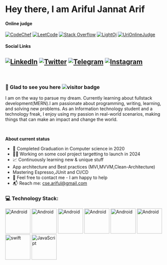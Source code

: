 # Hey there, I am Ariful Jannat Arif   
#### Online judge
[![CodeChef](https://img.shields.io/badge/CodeChef-%23964B00.svg?style=for-the-badge&logo=CodeChef&logoColor=white)](https://www.codechef.com/users/ariful_lu)
[![LeetCode](https://img.shields.io/badge/LeetCode-dec03a?style=for-the-badge&logo=LeetCode&logoColor=#d16c06)](https://leetcode.com/__arif/)
[![Stack Overflow](https://img.shields.io/badge/-Stackoverflow-FE7A16?style=for-the-badge&logo=stack-overflow&logoColor=white)](https://stackoverflow.com/users/12687103/ariful-jannat-arif)
[![LightOj](https://img.shields.io/badge/-lightoj-965f9c?style=for-the-badge&logo=HackerRank&logoColor=white)](https://lightoj.com/user/mjarif97)
[![UriOnlineJudge](https://img.shields.io/badge/-UriOnlineJudge-96903b?style=for-the-badge&logo=HackerRank&logoColor=white)](https://www.beecrowd.com.br/judge/en/profile/154558)
 
#### Social Links
[![LinkedIn](https://img.shields.io/badge/LinkedIn-0077B5?style=for-the-badge&logo=linkedin&logoColor=white)](https://www.linkedin.com/in/cse-ariful/)
[![Twitter](https://img.shields.io/badge/Twitter-1DA1F2?style=for-the-badge&logo=twitter&logoColor=white)](https://twitter.com/mdarifuljannat)
[![Telegram](https://img.shields.io/badge/Telegram-2CA5E0?style=for-the-badge&logo=telegram&logoColor=white)](https://telegram.me/@arifuljannat/)
[![Instagram](https://img.shields.io/badge/Instagram-E4405F?style=for-the-badge&logo=instagram&logoColor=white)](https://www.instagram.com/arifuljannatarif)
<br>
--- 
<br>

### 👋 Glad to see you here ![visitor badge](https://visitor-badge.glitch.me/badge?page_id=cse-ariful.readme)

<p>

I am on the way to parsue my dream. Currently learning about fullstack development(MERN).I am passionate about programming, writing, learning, and solving new problems.
As an Information technology student and a technology freak, I enjoy using my passion in real-world scenarios, making things that can make an impact and change the world.
</p>

<br>

**About current status**
- 📖 Completed Graduation in Computer science in 2020
- 🧑‍💻 Working on some cool project targetting to launch in 2024
- 📈 Continuously learning new & unique stuff
- App architecture and Best practices (MVI,MVVM,Clean-Architecture)
- Mastering Espresso,JUnit and CI/CD
- 💬 Feel free to contact me - I am happy to help
- 📬 Reach me: cse.ariful@gmail.com

<!-- --- -->

### 💻 Technology Stack:
<img src="https://cdn.jsdelivr.net/gh/devicons/devicon/icons/androidstudio/androidstudio-original.svg" alt="Android" width="80" height="80"/>    <img src="https://cdn.jsdelivr.net/gh/devicons/devicon/icons/flutter/flutter-original.svg" alt="Android" width="80" height="80"/>    <img src="https://cdn.jsdelivr.net/gh/devicons/devicon/icons/kotlin/kotlin-original.svg" alt="Android" width="80" height="80"/>    <img src="https://cdn.jsdelivr.net/gh/devicons/devicon/icons/java/java-original.svg" alt="Android" width="80" height="80"/>    <img src="https://cdn.jsdelivr.net/gh/devicons/devicon/icons/python/python-original.svg" alt="Android" width="80" height="80"/>    <img src="https://cdn.jsdelivr.net/gh/devicons/devicon/icons/cplusplus/cplusplus-line.svg" alt="Android" width="80" height="80"/> <img src="https://cdn.jsdelivr.net/gh/devicons/devicon/icons/swift/swift-original.svg" width="80" height="80" alt="swift"/>  <img src="https://cdn.jsdelivr.net/gh/devicons/devicon/icons/javascript/javascript-plain.svg" width="80" height="80" alt="JavaScript"/>
          
          
  
<!--  --- -->

<!--### 📊 My Github Stats:
<div>
<a href="https://github.com/cse-ariful">
  <img align="center" src="https://github-readme-stats.vercel.app/api?username=cse-ariful&show_icons=true&hide_border=true&&count_private=true&include_all_commits=true&theme=vue" />
</a>
<a href="https://github.com/cse-ariful">
  <img align="center" src="https://github-readme-streak-stats.herokuapp.com/?user=cse-ariful&" alt="cse-ariful" />
</a>
</div>

<br> 
---
 -->
<!-- <br> 
<h3>Apps That I worked on while working in  <a href="https://inverseai.com/" target="_blank">Inverse.ai</a></h3>
<br>
<br>

<img class="iconImage" src="images/video_converter/icon.jpg" style="border-radius: 5px;width: 100px;height: 100px;">
<h1>Video Converter</h1>
 <p style="font-size: 16px;">👉 <b>4.763608</b> User ratings</p>
<p style="font-size: 16px;">👉 <b>10,000,000+</b> installs</p>
<p>Batch Convert, Compress Video to MP4, MP3, 3GP, MKV, AVI, MOV, MTS, WMV, VOB,AAC</p> 

<img src="images/video_converter/img_1.jpg" width="125"/>  <img src="images/video_converter/img_2.jpg" width="125"/>  <img src="images/video_converter/img_3.jpg" width="125"/>  <img src="images/video_converter/img_4.jpg" width="125"/>  <img src="images/video_converter/img_5.jpg" width="125"/>  <img src="images/video_converter/img_6.jpg" width="125"/>  <img src="images/video_converter/img_7.jpg" width="125"/>  
__________________________________________________________________________________________
<br> 

<img class="iconImage" src="images/shatkora/icon.jpg" style="border-radius: 5px;width: 100px;height: 100px;">
<h1>Shatkora - E-Commerce</h1>
 <p style="font-size: 16px;">👉 <b>4.4</b> User ratings</p>
<p style="font-size: 16px;">👉 <b>1,000+</b> installs</p>
<p>Get the best offer and discounts on Grocery, Baby care, cosmetics etc shopping.</p> 

<img src="images/shatkora/img_0.jpg" width="125"/>  <img src="images/shatkora/img_1.jpg" width="125"/>  <img src="images/shatkora/img_2.jpg" width="125"/>  <img src="images/shatkora/img_3.jpg" width="125"/>  <img src="images/shatkora/img_4.jpg" width="125"/>  
__________________________________________________________________________________________
<br> 

<img class="iconImage" src="images/video_editor/icon.jpg" style="border-radius: 5px;width: 100px;height: 100px;">
<h1>Video Editor</h1>
 <p style="font-size: 16px;">👉 <b>4.6857142</b> User ratings</p>
<p style="font-size: 16px;">👉 <b>50,000+</b> installs</p>
<p>Cut, Trim, Crop any format of video. Apply Filters, add Texts with video editor.</p> 

<img src="images/video_editor/img_0.jpg" width="125"/>  <img src="images/video_editor/img_1.jpg" width="125"/>  <img src="images/video_editor/img_2.jpg" width="125"/>  <img src="images/video_editor/img_3.jpg" width="125"/>  <img src="images/video_editor/img_4.jpg" width="125"/>  <img src="images/video_editor/img_5.jpg" width="125"/>  <img src="images/video_editor/img_6.jpg" width="125"/>  
__________________________________________________________________________________________
<br> 

<img class="iconImage" src="images/video_compressor/icon.jpg" style="border-radius: 5px;width: 100px;height: 100px;">
<h1>Video Compressor</h1>
 <p style="font-size: 16px;">👉 <b>4.877676</b> User ratings</p>
<p style="font-size: 16px;">👉 <b>1,000,000+</b> installs</p>
<p>Compress Video without quality loss. Convert Video, Change resolution & Bitrate</p> 

<img src="images/video_compressor/img_0.jpg" width="125"/>  <img src="images/video_compressor/img_1.jpg" width="125"/>  <img src="images/video_compressor/img_2.jpg" width="125"/>  <img src="images/video_compressor/img_3.jpg" width="125"/>  <img src="images/video_compressor/img_4.jpg" width="125"/>  <img src="images/video_compressor/img_5.jpg" width="125"/>  <img src="images/video_compressor/img_6.jpg" width="125"/>  
__________________________________________________________________________________________
<br> 

<img class="iconImage" src="images/video_merger/icon.jpg" style="border-radius: 5px;width: 100px;height: 100px;">
<h1>Video Merger</h1>
 <p style="font-size: 16px;">👉 <b>4.6534653</b> User ratings</p>
<p style="font-size: 16px;">👉 <b>500,000+</b> installs</p>
<p>Merge videos of any format and number. Also change Scale, resolution and format.</p> 

<img src="images/video_merger/img_0.jpg" width="125"/>  <img src="images/video_merger/img_1.jpg" width="125"/>  <img src="images/video_merger/img_2.jpg" width="125"/>  <img src="images/video_merger/img_3.jpg" width="125"/>  <img src="images/video_merger/img_4.jpg" width="125"/>  <img src="images/video_merger/img_5.jpg" width="125"/>  <img src="images/video_merger/img_6.jpg" width="125"/>  
__________________________________________________________________________________________
<br> 

<img class="iconImage" src="images/image_compressor/icon.jpg" style="border-radius: 5px;width: 100px;height: 100px;">
<h1>Imaage Compressor</h1>
 <p style="font-size: 16px;">👉 <b>4.3508773</b> User ratings</p>
<p style="font-size: 16px;">👉 <b>500,000+</b> installs</p>
<p>Batch Photo Compressor, compress image to Fixed Size KB, MB, Quality, Resolution</p> 

<img src="images/image_compressor/img_0.jpg" width="125"/>  <img src="images/image_compressor/img_1.jpg" width="125"/>  <img src="images/image_compressor/img_2.jpg" width="125"/>  <img src="images/image_compressor/img_3.jpg" width="125"/>  <img src="images/image_compressor/img_4.jpg" width="125"/>  
__________________________________________________________________________________________
<br> 

<img class="iconImage" src="images/video_downloader/icon.jpg" style="border-radius: 5px;width: 100px;height: 100px;">
<h1>Video Downloader</h1>
 <p style="font-size: 16px;">👉 <b>0</b> User ratings</p>
<p style="font-size: 16px;">👉 <b>10,000+</b> installs</p>
<p>Download unlimited videos directly from the internet to your device 100% free.</p> 

<img src="images/video_downloader/img_0.jpg" width="125"/>  <img src="images/video_downloader/img_1.jpg" width="125"/>  <img src="images/video_downloader/img_2.jpg" width="125"/>  <img src="images/video_downloader/img_3.jpg" width="125"/>  <img src="images/video_downloader/img_4.jpg" width="125"/>  <img src="images/video_downloader/img_5.jpg" width="125"/>  <img src="images/video_downloader/img_6.jpg" width="125"/>  
__________________________________________________________________________________________
<br>  -->
